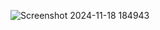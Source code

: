 

![Screenshot 2024-11-18 184943](https://github.com/user-attachments/assets/39eafac5-f7f2-4383-b94e-2876221003d0)
